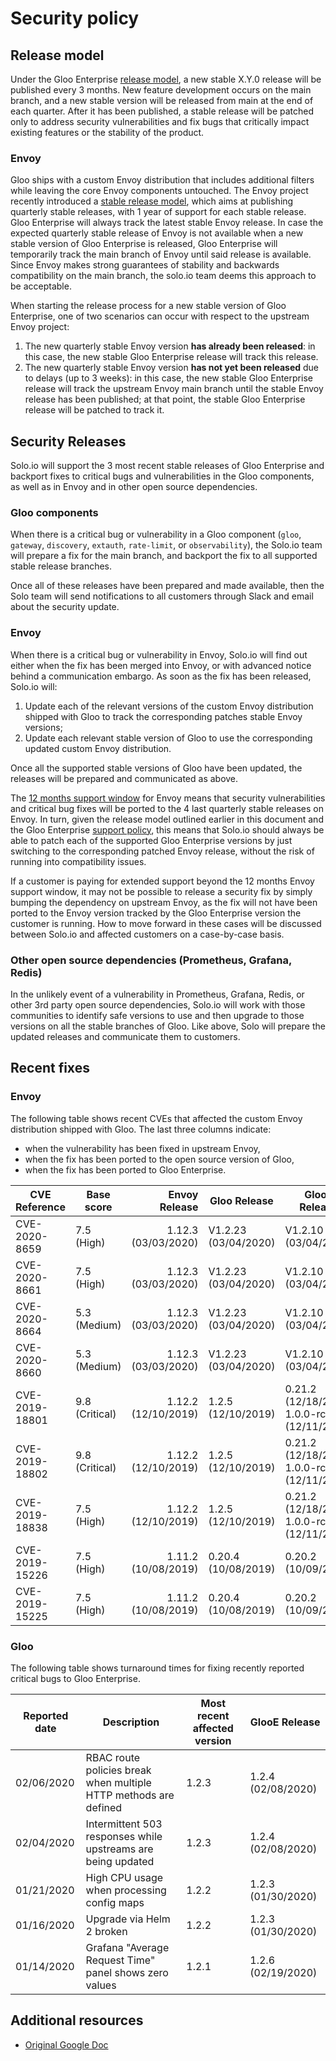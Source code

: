 # Security policy

## Release model
Under the Gloo Enterprise [release model](https://docs.solo.io/gloo/latest/reference/support/), 
a new stable X.Y.0 release will be published every 3 months. 
New feature development occurs on the main branch, and a new stable version will be released from main
at the end of each quarter. After it has been published, a stable release will be patched only to address 
security vulnerabilities and fix bugs that critically impact existing features or the stability of the product.

### Envoy
Gloo ships with a custom Envoy distribution that includes additional filters while leaving the core Envoy components untouched. 
The Envoy project recently introduced a [stable release model](https://github.com/envoyproxy/envoy/blob/main/RELEASES.md), 
which aims at publishing quarterly stable releases, with 1 year of support for each stable release. 
Gloo Enterprise will always track the latest stable Envoy release. 
In case the expected quarterly stable release of Envoy is not available when a new stable version of Gloo Enterprise 
is released, Gloo Enterprise will temporarily track the main branch of Envoy until said release is available. Since 
Envoy makes strong guarantees of stability and backwards compatibility on the main branch, the solo.io team deems this 
approach to be acceptable.

When starting the release process for a new stable version of Gloo Enterprise, one of two scenarios 
can occur with respect to the upstream Envoy project:
1. The new quarterly stable Envoy version **has already been released**: in this case, the new stable 
Gloo Enterprise release will track this release.
2. The new quarterly stable Envoy version **has not yet been released** due to delays (up to 3 weeks): 
in this case, the new stable Gloo Enterprise release will track the upstream Envoy main branch 
until the stable Envoy release has been published; at that point, the stable Gloo Enterprise 
release will be patched to track it.

## Security Releases
Solo.io will support the 3 most recent stable releases of Gloo Enterprise and backport fixes to critical 
bugs and vulnerabilities in the Gloo components, as well as in Envoy and in other open source dependencies.

### Gloo components
When there is a critical bug or vulnerability in a Gloo component (`gloo`, `gateway`, `discovery`, `extauth`, 
`rate-limit`, or `observability`), the Solo.io team will prepare a fix for the main branch, and backport 
the fix to all supported stable release branches. 

Once all of these releases have been prepared and made available, then the Solo team will send notifications 
to all customers through Slack and email about the security update. 

### Envoy
When there is a critical bug or vulnerability in Envoy, Solo.io will find out either when the fix has been merged 
into Envoy, or with advanced notice behind a communication embargo. As soon as the fix has been released, Solo.io will:
1. Update each of the relevant versions of the custom Envoy distribution shipped with Gloo to 
track the corresponding patches stable Envoy versions;
2. Update each relevant stable version of Gloo to use the corresponding updated custom Envoy distribution.

Once all the supported stable versions of Gloo have been updated, the releases will be prepared and communicated as above. 

The [12 months support window](https://github.com/envoyproxy/envoy/blob/main/RELEASES.md#stable-releases) for Envoy 
means that security vulnerabilities and critical bug fixes will be ported to the 4 last quarterly stable releases on Envoy. 
In turn, given the release model outlined earlier in this document and the Gloo Enterprise 
[support policy](https://docs.solo.io/gloo/latest/reference/support/#support-will-be-release-n-through-n-2), 
this means that Solo.io should always be able to patch each of the supported Gloo Enterprise versions by just switching 
to the corresponding patched Envoy release, without the risk of running into compatibility issues.

If a customer is paying for extended support beyond the 12 months Envoy support window, it may not be possible to 
release a security fix by simply bumping the dependency on upstream Envoy, as the fix will not have been ported to the 
Envoy version tracked by the Gloo Enterprise version the customer is running. 
How to move forward in these cases will be discussed between Solo.io and affected customers on a case-by-case basis. 

### Other open source dependencies (Prometheus, Grafana, Redis)
In the unlikely event of a vulnerability in Prometheus, Grafana, Redis, or other 3rd party open source dependencies, 
Solo.io will work with those communities to identify safe versions to use and then upgrade to those versions on all 
the stable branches of Gloo. Like above, Solo will prepare the updated releases and communicate them to customers.

## Recent fixes

### Envoy
The following table shows recent CVEs that affected the custom Envoy distribution shipped with Gloo. The last three columns indicate:
- when the vulnerability has been fixed in upstream Envoy,
- when the fix has been ported to the open source version of Gloo,
- when the fix has been ported to Gloo Enterprise.

| CVE Reference  | Base score     |       Envoy Release | Gloo Release         | GlooE Release                              |
|----------------|----------------|--------------------:|----------------------|--------------------------------------------|
| CVE-2020-8659  | 7.5 (High)     | 1.12.3 (03/03/2020) | V1.2.23 (03/04/2020) | V1.2.10 (03/04/2020)                       |
| CVE-2020-8661  | 7.5 (High)     | 1.12.3 (03/03/2020) | V1.2.23 (03/04/2020) | V1.2.10 (03/04/2020)                       |
| CVE-2020-8664  | 5.3 (Medium)   | 1.12.3 (03/03/2020) | V1.2.23 (03/04/2020) | V1.2.10 (03/04/2020)                       |
| CVE-2020-8660  | 5.3 (Medium)   | 1.12.3 (03/03/2020) | V1.2.23 (03/04/2020) | V1.2.10 (03/04/2020)                       |
| CVE-2019-18801 | 9.8 (Critical) | 1.12.2 (12/10/2019) | 1.2.5 (12/10/2019)   | 0.21.2 (12/18/2019) 1.0.0-rc5 (12/11/2019) |
| CVE-2019-18802 | 9.8 (Critical) | 1.12.2 (12/10/2019) | 1.2.5 (12/10/2019)   | 0.21.2 (12/18/2019) 1.0.0-rc5 (12/11/2019) |
| CVE-2019-18838 | 7.5 (High)     | 1.12.2 (12/10/2019) | 1.2.5 (12/10/2019)   | 0.21.2 (12/18/2019) 1.0.0-rc5 (12/11/2019) |
| CVE-2019-15226 | 7.5 (High)     | 1.11.2 (10/08/2019) | 0.20.4 (10/08/2019)  | 0.20.2 (10/09/2019)                        |
| CVE-2019-15225 | 7.5 (High)     | 1.11.2 (10/08/2019) | 0.20.4 (10/08/2019)  | 0.20.2 (10/09/2019)                        |

### Gloo
The following table shows turnaround times for fixing recently reported critical bugs to Gloo Enterprise.

| Reported date | Description                                                      | Most recent affected version | GlooE Release      |
|---------------|------------------------------------------------------------------|------------------------------|--------------------|
| 02/06/2020    | RBAC route policies break when multiple HTTP methods are defined | 1.2.3                        | 1.2.4 (02/08/2020) |
| 02/04/2020    | Intermittent 503 responses while upstreams are being updated     | 1.2.3                        | 1.2.4 (02/08/2020) |
| 01/21/2020    | High CPU usage when processing config maps                       | 1.2.2                        | 1.2.3 (01/30/2020) |
| 01/16/2020    | Upgrade via Helm 2 broken                                        | 1.2.2                        | 1.2.3 (01/30/2020) |
| 01/14/2020    | Grafana "Average Request Time" panel shows zero values           | 1.2.1                        | 1.2.6 (02/19/2020) |

## Additional resources
- [Original Google Doc](https://docs.google.com/document/d/1M5Sto821S5fYLRdP-XVYdz4hd397HWbAqLM731UJIdQ)
